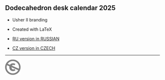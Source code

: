 Dodecahedron desk calendar 2025
----------------------------------------------

* Usher II branding
* Created with LaTeX

* [RU version in RUSSIAN](README-RUS.md)
* [CZ version in CZECH](README-CZE.md)


---
[![UNLICENSE](noc.png)](UNLICENSE)
